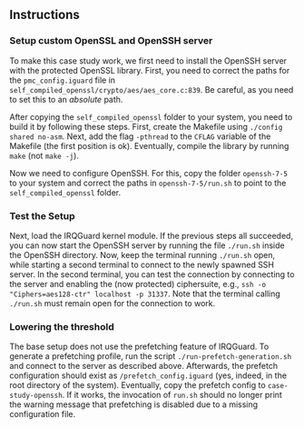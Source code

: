 ## Instructions 

### Setup custom OpenSSL and OpenSSH server
To make this case study work, we first need to install the OpenSSH server with the protected OpenSSL library.
First, you need to correct the paths for the `pmc_config.iguard` file in `self_compiled_openssl/crypto/aes/aes_core.c:839`.
Be careful, as you need to set this to an *absolute* path.

After copying the `self_compiled_openssl` folder to your system, you need to build it by following these steps.
First, create the Makefile using `./config shared no-asm`.
Next, add the flag `-pthread` to the `CFLAG` variable of the Makefile (the first position is ok).
Eventually, compile the library by running `make` (not `make -j`).

Now we need to configure OpenSSH.
For this, copy the folder `openssh-7-5` to your system and correct the paths in `openssh-7-5/run.sh` to point to the `self_compiled_openssl` folder. 


### Test the Setup
Next, load the IRQGuard kernel module.
If the previous steps all succeeded, you can now start the OpenSSH server by running the file `./run.sh` inside the OpenSSH directory.
Now, keep the terminal running `./run.sh` open, while starting a second terminal to connect to the newly spawned SSH server.
In the second terminal, you can test the connection by connecting to the server and enabling the (now protected) ciphersuite, e.g., `ssh -o "Ciphers=aes128-ctr" localhost -p 31337`.
Note that the terminal calling `./run.sh` must remain open for the connection to work.


### Lowering the threshold
The base setup does not use the prefetching feature of IRQGuard.
To generate a prefetching profile, run the script `./run-prefetch-generation.sh` and connect to the server as described above.
Afterwards, the prefetch configuration should exist as `/prefetch_config.iguard` (yes, indeed, in the root directory of the system).
Eventually, copy the prefetch config to `case-study-openssh`.
If it works, the invocation of `run.sh` should no longer print the warning message that prefetching is disabled due to a missing configuration file.
